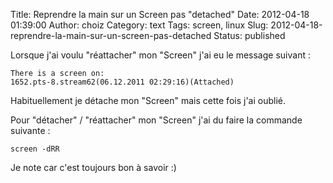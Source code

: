 Title: Reprendre la main sur un Screen pas "detached"
Date: 2012-04-18 01:39:00
Author: choiz
Category: text
Tags: screen, linux
Slug: 2012-04-18-reprendre-la-main-sur-un-screen-pas-detached
Status: published

Lorsque j'ai voulu "réattacher" mon "Screen" j'ai eu le message suivant :

    There is a screen on:
    1652.pts-8.stream62(06.12.2011 02:29:16)(Attached)

Habituellement je détache mon "Screen" mais cette fois j'ai oublié.

Pour "détacher" / "réattacher" mon "Screen" j'ai du faire la commande suivante :

    screen -dRR

Je note car c'est toujours bon à savoir :)
